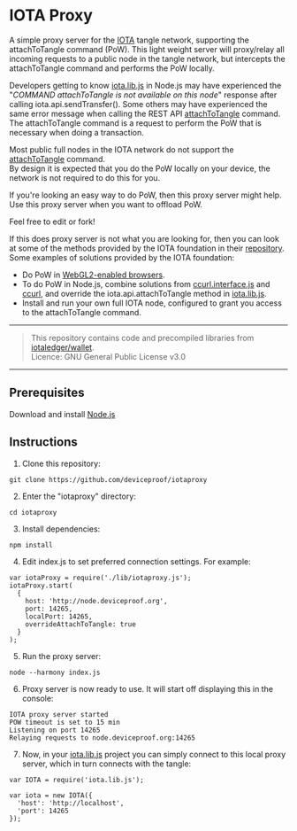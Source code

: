 # IOTA Proxy

A simple proxy server for the [IOTA](https://iota.org) tangle network, supporting the attachToTangle command (PoW).
This light weight server will proxy/relay all incoming requests to a public node in the tangle network, but intercepts the attachToTangle command and performs the PoW locally.

Developers getting to know [iota.lib.js](https://github.com/iotaledger/iota.lib.js) in Node.js may have experienced the
"_COMMAND attachToTangle is not available on this node_" response after calling iota.api.sendTransfer().
Some others may have experienced the same error message when calling the REST API [attachToTangle](https://iota.readme.io/docs/attachtotangle) command.
The attachToTangle command is a request to perform the PoW that is necessary when doing a transaction.  
  
Most public full nodes in the IOTA network do not support the [attachToTangle](https://iota.readme.io/docs/attachtotangle) command.  
By design it is expected that you do the PoW locally on your device, the network is not required to do this for you.  

If you're looking an easy way to do PoW, then this proxy server might help.  
Use this proxy server when you want to offload PoW.  

Feel free to edit or fork!  

If this does proxy server is not what you are looking for, then you can look at some of the methods provided by the IOTA foundation in their [repository](https://github.com/iotaledger).  
Some examples of solutions provided by the IOTA foundation:  

* Do PoW in [WebGL2-enabled browsers](https://github.com/iotaledger/curl.lib.js).
* To do PoW in Node.js, combine solutions from [ccurl.interface.js](https://github.com/iotaledger/ccurl.interface.js)
and [ccurl](https://github.com/iotaledger/ccurl.git), and override the iota.api.attachToTangle method in
[iota.lib.js](https://github.com/iotaledger/iota.lib.js).
* Install and run your own full IOTA node, configured to grant you access to the attachToTangle command.  

---

> This repository contains code and precompiled libraries from [iotaledger/wallet](https://github.com/iotaledger/wallet).  
> Licence: GNU General Public License v3.0
  
---

## Prerequisites

  Download and install [Node.js](https://nodejs.org/en/download/)


## Instructions

1. Clone this repository:

  ```
  git clone https://github.com/deviceproof/iotaproxy
  ```

2. Enter the "iotaproxy" directory:

  ```
  cd iotaproxy
  ```

3. Install dependencies:

  ```
  npm install
  ```

4. Edit index.js to set preferred connection settings. For example:

  ```
  var iotaProxy = require('./lib/iotaproxy.js');
  iotaProxy.start(
    {
      host: 'http://node.deviceproof.org', 
      port: 14265,
      localPort: 14265,
      overrideAttachToTangle: true
    }
  );
  ```

5. Run the proxy server:

  ```
  node --harmony index.js
  ```

6. Proxy server is now ready to use. It will start off displaying this in the console:

  ```
  IOTA proxy server started
  POW timeout is set to 15 min
  Listening on port 14265
  Relaying requests to node.deviceproof.org:14265
  ```

7. Now, in your [iota.lib.js](https://github.com/iotaledger/iota.lib.js) project you can simply connect to this local proxy server, which in turn connects with the tangle:

  ```
  var IOTA = require('iota.lib.js');

  var iota = new IOTA({
    'host': 'http://localhost',
    'port': 14265
  });
  ```
